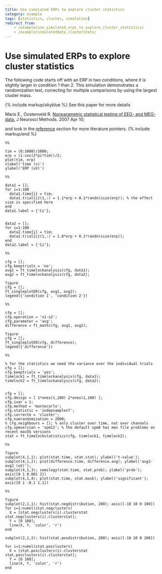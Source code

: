 ```yaml
---
title: Use simulated ERPs to explore cluster statistics
category: example
tags: [statistics, cluster, simulation]
redirect_from:
    - /example/use_simulated_erps_to_explore_cluster_statistics/
    - /example/simulateddata_clusterstats/
---
```


# Use simulated ERPs to explore cluster statistics

The following code starts off with an ERP in two conditions, where it is slightly larger in condition 1 than 2. This simulation demonstrates a randomization test, correcting for multiple comparisons by using the largest cluster mass.

{% include markup/skyblue %}
See this paper for more details

Maris E., Oostenveld R. [Nonparametric statistical testing of EEG- and MEG-data.](http://www.ncbi.nlm.nih.gov/sites/entrez?Db=pubmed&Cmd=ShowDetailView&TermToSearch=17517438) J Neurosci Methods. 2007 Apr 10;

and look in the [reference](/references_methods) section for more literature pointers.
{% include markup/end %}

    %%

    tim = (0:1000)/1000;
    erp = (1-cos(2*pi*tim))/2;
    plot(tim, erp)
    xlabel('time (s)')
    ylabel('ERP (uV)')

    %%

    data1 = [];
    for i=1:100
      data1.time{i} = tim;
      data1.trial{i}(1,:) = 1.1*erp + 0.1*randn(size(erp)); % the effect size is specified here
    end
    data1.label = {'Cz'};


    data2 = [];
    for i=1:100
      data2.time{i} = tim;
      data2.trial{i}(1,:) = 1.0*erp + 0.1*randn(size(erp));
    end
    data2.label = {'Cz'};

    %%

    cfg = [];
    cfg.keeptrials = 'no';
    avg1 = ft_timelockanalysis(cfg, data1);
    avg2 = ft_timelockanalysis(cfg, data2);

    figure
    cfg = [];
    ft_singleplotER(cfg, avg1, avg2);
    legend({'condition 1', 'condition 2'})

    %%

    cfg = [];
    cfg.operation = 'x1-x2';
    cfg.parameter = 'avg';
    difference = ft_math(cfg, avg1, avg2);

    figure
    cfg = [];
    ft_singleplotER(cfg, difference);
    legend({'difference'})

    %%

    % for the statistics we need the variance over the individual trials
    cfg = [];
    cfg.keeptrials = 'yes';
    timelock1 = ft_timelockanalysis(cfg, data1);
    timelock2 = ft_timelockanalysis(cfg, data2);


    cfg = [];
    cfg.design = [ 1*ones(1,100) 2*ones(1,100) ];
    cfg.ivar = 1;
    cfg.method = 'montecarlo';
    cfg.statistic = 'indepsamplesT';
    cfg.correctm = 'cluster';
    cfg.numrandomization = 2000;
    % cfg.neighbours = []; % only cluster over time, not over channels
    cfg.spmversion = 'spm12'; % the default spm8 has mex file problems on recent macOS versions
    stat = ft_timelockstatistics(cfg, timelock1, timelock2);

    %%

    figure
    subplot(4,1,1); plot(stat.time, stat.stat); ylabel('t-value');
    subplot(4,1,2); plot(difference.time, difference.avg); ylabel('avg1-avg2 (uV)');
    subplot(4,1,3); semilogy(stat.time, stat.prob); ylabel('prob'); axis([0 1 0.001 2])
    subplot(4,1,4); plot(stat.time, stat.mask); ylabel('significant'); axis([0 1 -0.1 1.1])

    %%

    figure
    subplot(2,1,1); hist(stat.negdistribution, 200); axis([-10 10 0 100])
    for i=1:numel(stat.negclusters)
      X = [stat.negclusters(i).clusterstat stat.negclusters(i).clusterstat];
      Y = [0 100];
      line(X, Y, 'color', 'r')
    end

    subplot(2,1,2); hist(stat.posdistribution, 200); axis([-10 10 0 100])

    for i=1:numel(stat.posclusters)
      X = [stat.posclusters(i).clusterstat stat.posclusters(i).clusterstat];
      Y = [0 100];
      line(X, Y, 'color', 'r')
    end
